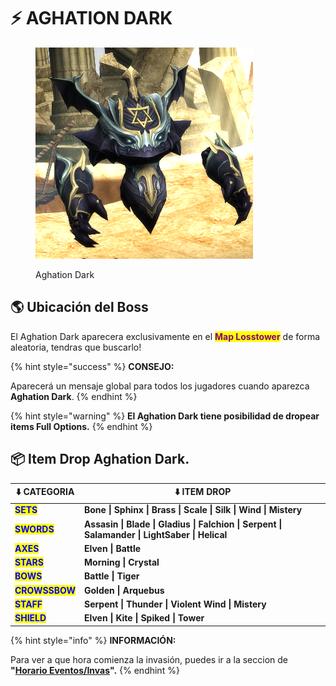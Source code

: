 # ⚡ AGHATION DARK

<figure><img src="../.gitbook/assets/image (890).png" alt=""><figcaption><p>Aghation Dark</p></figcaption></figure>

## 🌎 Ubicación del Boss

El Aghation Dark aparecera exclusivamente en el <mark style="color:purple;">**Map Losstower**</mark> de forma aleatoria, tendras que buscarlo!

{% hint style="success" %}
**CONSEJO:**

Aparecerá un mensaje global para todos los jugadores cuando aparezca **Aghation Dark**.
{% endhint %}

{% hint style="warning" %}
**El Aghation Dark tiene posibilidad de dropear items Full Options.**
{% endhint %}

## 📦 Item Drop Aghation Dark.

| ⬇️ CATEGORIA                                   | ⬇️ ITEM DROP                                                                                  |
| ---------------------------------------------- | --------------------------------------------------------------------------------------------- |
| <mark style="color:blue;">**SETS**</mark>      | **Bone \| Sphinx \| Brass \| Scale \| Silk \| Wind \| Mistery**                               |
| <mark style="color:blue;">**SWORDS**</mark>    | **Assasin \| Blade \| Gladius \| Falchion \| Serpent \| Salamander \| LightSaber \| Helical** |
| <mark style="color:blue;">**AXES**</mark>      | **Elven \| Battle**                                                                           |
| <mark style="color:blue;">**STARS**</mark>     | **Morning \| Crystal**                                                                        |
| <mark style="color:blue;">**BOWS**</mark>      | **Battle \| Tiger**                                                                           |
| <mark style="color:blue;">**CROWSSBOW**</mark> | **Golden \| Arquebus**                                                                        |
| <mark style="color:blue;">**STAFF**</mark>     | **Serpent \| Thunder \| Violent Wind \| Mistery**                                             |
| <mark style="color:blue;">**SHIELD**</mark>    | **Elven \| Kite \| Spiked \| Tower**                                                          |

{% hint style="info" %}
**INFORMACIÓN:**

Para ver a que hora comienza la invasión, puedes ir a la seccion de **"**[**Horario Eventos/Invas**](../guias-principales/cronograma-eventos.md)**".**
{% endhint %}
